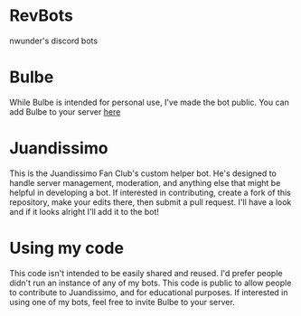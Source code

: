# RevBots
 nwunder's discord bots
 
# Bulbe
 While Bulbe is intended for personal use, I've made the bot public. You can add Bulbe to your server [here](https://discordapp.com/oauth2/authorize?client_id=548178287013396532&scope=bot&permissions=68537409)

# Juandissimo
 This is the Juandissimo Fan Club's custom helper bot. He's designed to handle server management, moderation, and anything else that might be helpful in developing a bot.
 If interested in contributing, create a fork of this repository, make your edits there, then submit a pull request.
 I'll have a look and if it looks alright I'll add it to the bot!

# Using my code
 This code isn't intended to be easily shared and reused. I'd prefer people didn't run an instance of any of my bots. This code is public to allow people to contribute to Juandissimo, and for educational purposes. If interested in using one of my bots, feel free to invite Bulbe to your server.

